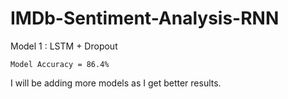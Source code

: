 # IMDb-Sentiment-Analysis-RNN

Model 1 : LSTM + Dropout

`Model Accuracy = 86.4%`

I will be adding more models as I get better results.
